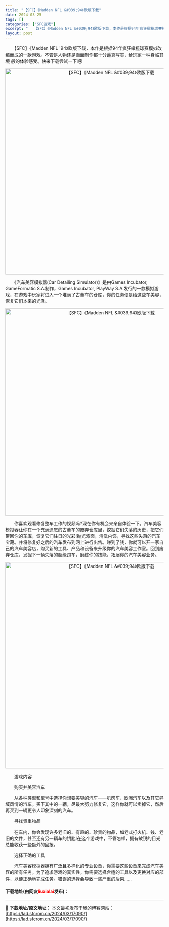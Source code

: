 ```yaml
---
title: "【SFC】《Madden NFL &#039;94》欧版下载"
date: 2024-03-25
tags: []
categories: ["SFC游戏"]
excerpt: "　　【SFC】《Madden NFL &#039;94》欧版下载，本作是根据94年疯狂橄榄球赛模拟改编而成的一款游戏。不管是人物还是画面制作都十分逼真写实，给玩家一种身临其境 般的体验感受。快来下载尝试一下吧! 　　《汽车美容模拟器(Car Detailing Simulator)》是由Games I&hellip;"
layout: post
---
```


 <p>　　【SFC】《Madden NFL &#39;94》欧版下载，本作是根据94年疯狂橄榄球赛模拟改编而成的一款游戏。不管是人物还是画面制作都十分逼真写实，给玩家一种身临其境 般的体验感受。快来下载尝试一下吧!</p> <p align="center"><img align="" border="0" src="https://lad.sfcrom.cn/wp-content/uploads/2024/03/20240325_6600bf2e4694a.png" width="653" alt="【SFC】《Madden NFL &amp;#039;94》欧版下载" /></p> <p>　　《汽车美容模拟器(Car Detailing Simulator)》是由Games Incubator, GameFormatic S.A.制作，Games Incubator, PlayWay S.A.发行的一款模拟游戏，在游戏中玩家将进入一个堆满了古董车的仓库，你的任务便是给这些车美容，恢复它们本来的光泽。</p> <p align="center"><img align="" border="0" src="https://lad.sfcrom.cn/wp-content/uploads/2024/03/20240325_6600bf2faa2c9.png" width="656" alt="【SFC】《Madden NFL &amp;#039;94》欧版下载" /></p> <p>　　你喜欢观看修复整车工作的视频吗?现在你有机会来亲自体验一下。汽车美容模拟器让你在一个充满遗忘的古董车的废弃仓库里，挖掘它们失落的历史，把它们带回你的车库，恢复它们往日的光彩!抛光漆面，清洗内饰，寻找这些失落的汽车宝藏。并将修复好之后的汽车发布到网上进行出售。赚到了钱，你就可以开一家自己的汽车美容店，购买新的工具、产品和设备来升级你的汽车美容工作室。回到废弃仓库，发掘下一辆失落的超级跑车，磨练你的技能，拓展你的汽车美容业务。</p> <p align="center"><img align="" border="0" src="https://lad.sfcrom.cn/wp-content/uploads/2024/03/20240325_6600bf3131bab.png" width="654" alt="【SFC】《Madden NFL &amp;#039;94》欧版下载" /></p> <p>　　游戏内容</p> <p>　　购买并美容汽车</p> <p>　　从各种类型和型号中选择你想要美容的汽车&mdash;&mdash;肌肉车、欧洲汽车以及其它异域风情的汽车。买下其中的一辆，尽最大努力修复它，这样你就可以卖掉它，然后再买到一辆更令人印象深刻的汽车。</p> <p>　　寻找贵重物品</p> <p>　　在车内，你会发现许多老旧的、有趣的、珍贵的物品，如老式打火机、钱、老旧的文件，甚至还有另一辆车的钥匙!在这个游戏中，不管怎样，拥有敏锐的目光总能收获一些额外的回报。</p> <p>　　选择正确的工具</p> <p>　　汽车美容模拟器拥有广泛且多样化的专业设备，你需要这些设备来完成汽车美容的所有任务。为了追求游戏的真实性，你需要选择合适的工具以及更换对应的部件，以便正确地完成任务。错误的选择会导致一些严重的后果......</p> <p><h4>下载地址(由网友<font color="red">liuxialai</font>发布)：</h4></p> 

---
📖 **下载地址/原文地址：** 本文最初发布于我的博客网站：[https://lad.sfcrom.cn/2024/03/17090/](https://lad.sfcrom.cn/2024/03/17090/)
